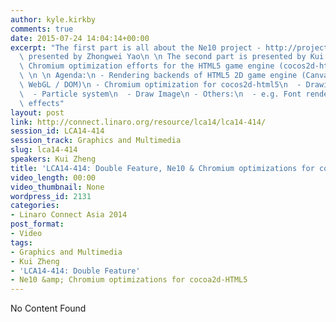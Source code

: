 ```yaml
---
author: kyle.kirkby
comments: true
date: 2015-07-24 14:04:14+00:00
excerpt: "The first part is all about the Ne10 project - http://projectne10.github.io/Ne10\
  \ presented by Zhongwei Yao\n \n The second part is presented by Kui Zheng and covers\
  \ Chromium optimization efforts for the HTML5 game engine (cocos2d-html5: www.cocos2d-x.org/wiki/Cocos2d-html5),\
  \ \n \n Agenda:\n - Rendering backends of HTML5 2D game engine (Canvas2D(skia) /\
  \ WebGL / DOM)\n - Chromium optimization for cocos2d-html5\n  - Drawing Primitive/paths\n\
  \  - Particle system\n  - Draw Image\n - Others:\n  - e.g. Font rendering, Filter\
  \ effects"
layout: post
link: http://connect.linaro.org/resource/lca14/lca14-414/
session_id: LCA14-414
session_track: Graphics and Multimedia
slug: lca14-414
speakers: Kui Zheng
title: 'LCA14-414: Double Feature, Ne10 & Chromium optimizations for cocoa2d-HTML5'
video_length: 00:00
video_thumbnail: None
wordpress_id: 2131
categories:
- Linaro Connect Asia 2014
post_format:
- Video
tags:
- Graphics and Multimedia
- Kui Zheng
- 'LCA14-414: Double Feature'
- Ne10 &amp; Chromium optimizations for cocoa2d-HTML5
---
```


No Content Found
